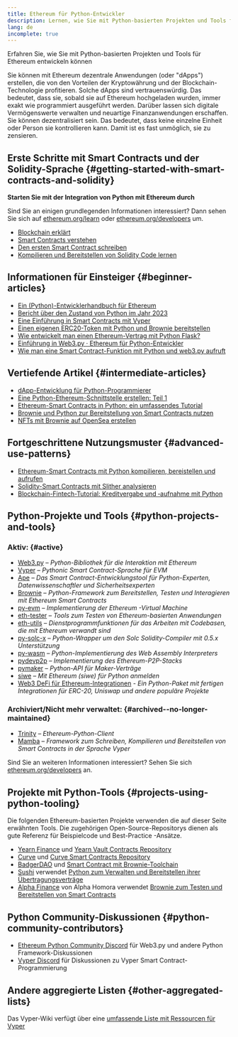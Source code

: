 ```yaml
---
title: Ethereum für Python-Entwickler
description: Lernen, wie Sie mit Python-basierten Projekten und Tools für Ethereum entwickeln können
lang: de
incomplete: true
---
```


<FeaturedText>Erfahren Sie, wie Sie mit Python-basierten Projekten und Tools für Ethereum entwickeln können</FeaturedText>

Sie können mit Ethereum dezentrale Anwendungen (oder "dApps") erstellen, die von den Vorteilen der Kryptowährung und der Blockchain-Technologie profitieren. Solche dApps sind vertrauenswürdig. Das bedeutet, dass sie, sobald sie auf Ethereum hochgeladen wurden, immer exakt wie programmiert ausgeführt werden. Darüber lassen sich digitale Vermögenswerte verwalten und neuartige Finanzanwendungen erschaffen. Sie können dezentralisiert sein. Das bedeutet, dass keine einzelne Einheit oder Person sie kontrollieren kann. Damit ist es fast unmöglich, sie zu zensieren.

## Erste Schritte mit Smart Contracts und der Solidity-Sprache {#getting-started-with-smart-contracts-and-solidity}

**Starten Sie mit der Integration von Python mit Ethereum durch**

Sind Sie an einigen grundlegenden Informationen interessiert? Dann sehen Sie sich auf [ethereum.org/learn](/learn/) oder [ethereum.org/developers](/developers/) um.

- [Blockchain erklärt](https://kauri.io/article/d55684513211466da7f8cc03987607d5/blockchain-explained)
- [Smart Contracts verstehen](https://kauri.io/article/e4f66c6079e74a4a9b532148d3158188/ethereum-101-part-5-the-smart-contract)
- [Den ersten Smart Contract schreiben](https://kauri.io/article/124b7db1d0cf4f47b414f8b13c9d66e2/remix-ide-your-first-smart-contract)
- [Kompilieren und Bereitstellen von Solidity Code lernen](https://kauri.io/article/973c5f54c4434bb1b0160cff8c695369/understanding-smart-contract-compilation-and-deployment)

## Informationen für Einsteiger {#beginner-articles}

- [Ein (Python)-Entwicklerhandbuch für Ethereum](https://snakecharmers.ethereum.org/a-developers-guide-to-ethereum-pt-1/)
- [Bericht über den Zustand von Python im Jahr 2023](https://tradingstrategy.ai/blog/the-state-of-python-in-blockchain-in-2023)
- [Eine Einführung in Smart Contracts mit Vyper](https://kauri.io/#collections/Getting%20Started/an-introduction-to-smart-contracts-with-vyper/)
- [Einen eigenen ERC20-Token mit Python und Brownie bereitstellen](https://betterprogramming.pub/python-blockchain-token-deployment-tutorial-create-an-erc20-77a5fd2e1a58)
- [Wie entwickelt man einen Ethereum-Vertrag mit Python Flask?](https://medium.com/coinmonks/how-to-develop-ethereum-contract-using-python-flask-9758fe65976e)
- [Einführung in Web3.py · Ethereum für Python-Entwickler](https://www.dappuniversity.com/articles/web3-py-intro)
- [Wie man eine Smart Contract-Funktion mit Python und web3.py aufruft](https://stackoverflow.com/questions/57580702/how-to-call-a-smart-contract-function-using-python-and-web3-py)

## Vertiefende Artikel {#intermediate-articles}

- [dApp-Entwicklung für Python-Programmierer](https://levelup.gitconnected.com/dapps-development-for-python-developers-f52b32b54f28)
- [Eine Python-Ethereum-Schnittstelle erstellen: Teil 1](https://hackernoon.com/creating-a-python-ethereum-interface-part-1-4d2e47ea0f4d)
- [Ethereum-Smart Contracts in Python: ein umfassendes Tutorial](https://hackernoon.com/ethereum-smart-contracts-in-python-a-comprehensive-ish-guide-771b03990988)
- [Brownie und Python zur Bereitstellung von Smart Contracts nutzen](https://dev.to/patrickalphac/using-brownie-for-to-deploy-smart-contracts-1kkp)
- [NFTs mit Brownie auf OpenSea erstellen](https://www.freecodecamp.org/news/how-to-make-an-nft-and-render-on-opensea-marketplace/)

## Fortgeschrittene Nutzungsmuster {#advanced-use-patterns}

- [Ethereum-Smart Contracts mit Python kompilieren, bereistellen und aufrufen](https://yohanes.gultom.id/2018/11/28/compiling-deploying-and-calling-ethereum-smartcontract-using-python/)
- [Solidity-Smart Contracts mit Slither analysieren](https://kauri.io/#collections/DevOps/analyze-solidity-smart-contracts-with-slither/#analyze-solidity-smart-contracts-with-slither)
- [Blockchain-Fintech-Tutorial: Kreditvergabe und ‑aufnahme mit Python](https://blog.chain.link/blockchain-fintech-defi-tutorial-lending-borrowing-python/)

## Python-Projekte und Tools {#python-projects-and-tools}

### Aktiv: {#active}

- [Web3.py](https://github.com/ethereum/web3.py) – _Python-Bibliothek für die Interaktion mit Ethereum_
- [Vyper](https://github.com/ethereum/vyper/) – _Pythonic Smart Contract-Sprache für EVM_
- [Ape](https://github.com/ApeWorX/ape) – _Das Smart Contract-Entwicklungstool für Python-Experten, Datenwissenschaftler und Sicherheitsexperten_
- [Brownie](https://github.com/eth-brownie/brownie) – _Python-Framework zum Bereitstellen, Testen und Interagieren mit Ethereum Smart Contracts_
- [py-evm](https://github.com/ethereum/py-evm) – _Implementierung der Ethereum -Virtual Machine_
- [eth-tester](https://github.com/ethereum/eth-tester) – _Tools zum Testen von Ethereum-basierten Anwendungen_
- [eth-utils](https://github.com/ethereum/eth-utils/) – _Dienstprogrammfunktionen für das Arbeiten mit Codebasen, die mit Ethereum verwandt sind_
- [py-solc-x](https://pypi.org/project/py-solc-x/) – _Python-Wrapper um den Solc Solidity-Compiler mit 0.5.x Unterstützung_
- [py-wasm](https://github.com/ethereum/py-wasm) – _Python-Implementierung des Web Assembly Interpreters_
- [pydevp2p](https://github.com/ethereum/pydevp2p) – _Implementierung des Ethereum-P2P-Stacks_
- [pymaker](https://github.com/makerdao/pymaker) – _Python-API für Maker-Verträge_
- [siwe](https://github.com/spruceid/siwe-py) – _Mit Ethereum (siwe) für Python anmelden_
- [Web3 DeFi für Ethereum-Integrationen](https://github.com/tradingstrategy-ai/web3-ethereum-defi) - _Ein Python-Paket mit fertigen Integrationen für ERC-20, Uniswap und andere populäre Projekte_

### Archiviert/Nicht mehr verwaltet: {#archived--no-longer-maintained}

- [Trinity](https://github.com/ethereum/trinity) – _Ethereum-Python-Client_
- [Mamba](https://github.com/arjunaskykok/mamba) – _Framework zum Schreiben, Kompilieren und Bereitstellen von Smart Contracts in der Sprache Vyper_

Sind Sie an weiteren Informationen interessiert? Sehen Sie sich [ethereum.org/developers](/developers/) an.

## Projekte mit Python-Tools {#projects-using-python-tooling}

Die folgenden Ethereum-basierten Projekte verwenden die auf dieser Seite erwähnten Tools. Die zugehörigen Open-Source-Repositorys dienen als gute Referenz für Beispielcode und Best-Practice -Ansätze.

- [Yearn Finance](https://yearn.finance/) und [Yearn Vault Contracts Repository](https://github.com/yearn/yearn-vaults)
- [Curve](https://curve.fi/) und [Curve Smart Contracts Repository](https://github.com/curvefi/curve-contract)
- [BadgerDAO](https://badger.com/) und [Smart Contract mit Brownie-Toolchain](https://github.com/Badger-Finance/badger-system)
- [Sushi](https://sushi.com/) verwendet [Python zum Verwalten und Bereitstellen ihrer Übertragungsverträge](https://github.com/sushiswap/sushi-vesting-protocols)
- [Alpha Finance](https://alphafinance.io/) von Alpha Homora verwendet [ Brownie zum Testen und Bereitstellen von Smart Contracts](https://github.com/AlphaFinanceLab/alpha-staking-contract)

## Python Community-Diskussionen {#python-community-contributors}

- [Ethereum Python Community Discord](https://discord.gg/9zk7snTfWe) für Web3.py und andere Python Framework-Diskussionen
- [Vyper Discord](https://discord.gg/SdvKC79cJk) für Diskussionen zu Vyper Smart Contract-Programmierung

## Andere aggregierte Listen {#other-aggregated-lists}

Das Vyper-Wiki verfügt über eine [umfassende Liste mit Ressourcen für Vyper](https://github.com/ethereum/vyper/wiki/Vyper-tools-and-resources)
